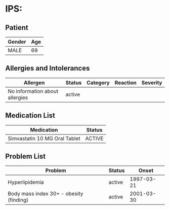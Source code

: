 # IPS:

## Patient

|Gender|Age|
|---|---|
|MALE|69|

## Allergies and Intolerances

|Allergen|Status|Category|Reaction|Severity|
|---|---|---|---|---|
|No information about allergies|active||||

## Medication List

|Medication|Status|
|---|---|
|Simvastatin 10 MG Oral Tablet|ACTIVE|

## Problem List

|Problem|Status|Onset|
|---|---|---|
|Hyperlipidemia|active|1997-03-21|
|Body mass index 30+ - obesity (finding)|active|2001-03-30|
